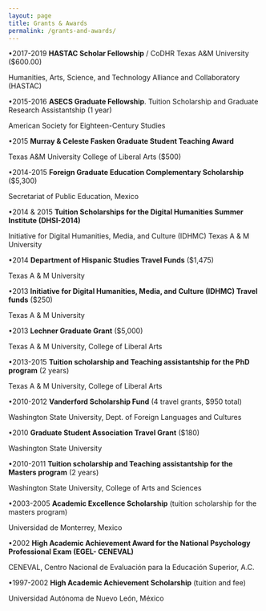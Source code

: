 ```yaml
---
layout: page
title: Grants & Awards
permalink: /grants-and-awards/
---
```


•2017-2019	**HASTAC Scholar Fellowship** / CoDHR Texas A&M University ($600.00)

Humanities, Arts, Science, and Technology Alliance and Collaboratory (HASTAC)


•2015-2016 **ASECS Graduate Fellowship**. Tuition Scholarship and Graduate Research Assistantship (1 year)

American Society for Eighteen-Century Studies


•2015 **Murray & Celeste Fasken Graduate Student Teaching Award**

Texas A&M University College of Liberal Arts ($500)


•2014-2015 **Foreign Graduate Education Complementary Scholarship** ($5,300)

Secretariat of Public Education, Mexico


•2014 & 2015 **Tuition Scholarships for the Digital Humanities Summer Institute (DHSI-2014)**

Initiative for Digital Humanities, Media, and Culture (IDHMC) Texas A & M University


•2014 **Department of Hispanic Studies Travel Funds** ($1,475)

Texas A & M University


•2013 **Initiative for Digital Humanities, Media, and Culture (IDHMC) Travel funds** ($250)

Texas A & M University


•2013 **Lechner Graduate Grant** ($5,000)

Texas A & M University, College of Liberal Arts


•2013-2015 **Tuition scholarship and Teaching assistantship for the PhD program** (2 years)

Texas A & M University, College of Liberal Arts


•2010-2012 **Vanderford Scholarship Fund** (4 travel grants, $950 total)

Washington State University, Dept. of Foreign Languages and Cultures


•2010 **Graduate Student Association Travel Grant** ($180)

Washington State University  


•2010-2011 **Tuition scholarship and Teaching assistantship for the Masters program** (2 years)

Washington State University, College of Arts and Sciences


•2003-2005 **Academic Excellence Scholarship** (tuition scholarship for the masters program)

Universidad de Monterrey, Mexico


•2002 **High Academic Achievement Award for the National Psychology Professional Exam (EGEL- CENEVAL)**

CENEVAL, Centro Nacional de Evaluación para la Educación Superior, A.C.


•1997-2002 	**High Academic Achievement Scholarship** (tuition and fee)

Universidad Autónoma de Nuevo León, México
